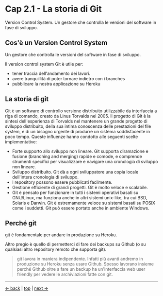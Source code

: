 # <a name="top"></a> Cap 2.1 - La storia di Git

Version Control System. Un gestore che controlla le versioni del software in fase di sviluppo.



## Cos'è un Version Control System

Un gestore che controlla le versioni del software in fase di sviluppo.

Il version control system Git è utile per:

- tener traccia dell'andamento dei lavori. 
- avere tranquillità di poter tornare indietro con i branches
- pubblicare la nostra applicazione su Heroku



## La storia di git

Git è un software di controllo versione distribuito utilizzabile da interfaccia a riga di comando, creato da Linus Torvalds nel 2005.
Il progetto di Git è la sintesi dell'esperienza di Torvalds nel mantenere un grande progetto di sviluppo distribuito, della sua intima conoscenza delle prestazioni del file system, e di un bisogno urgente di produrre un sistema soddisfacente in poco tempo. Queste influenze hanno condotto alle seguenti scelte implementative:

* Forte supporto allo sviluppo non lineare. Git supporta diramazione e fusione (branching and merging) rapide e comode, e comprende strumenti specifici per visualizzare e navigare una cronologia di sviluppo non lineare. 
* Sviluppo distribuito. Git dà a ogni sviluppatore una copia locale dell'intera cronologia di sviluppo.
* I repository possono essere pubblicati facilmente.
* Gestione efficiente di grandi progetti. Git è molto veloce e scalabile.
* Git è pensato per funzionare in tutti i sistemi operativi basati su GNU/Linux, ma funziona anche in altri sistemi unix-like, tra cui BSD, Solaris e Darwin. Git è estremamente veloce su sistemi basati su POSIX come i suddetti. Git può essere portato anche in ambiente Windows. 




## Perché git

git è fondamentale per andare in produzione su Heroku.

Altro pregio è quello di permetterci di fare dei backups su Github (o su qualsiasi altro repository remoto che supporta git).

> git lavora in maniera indipendente. Infatti più avanti andremo in produzione su Heroku senza usare Github.
> Spesso lavorano insieme perché Github oltre a fare un backup ha un'interfaccia web user friendly per vedere le archiviazioni fatte con git.



---

[<- back](https://github.com/flaviobordonidev/leanpubabrandnewcms/blob/master/01-base/01-new_app/09-gemfile_ruby_version.md)
 | [top](#top) |
[next ->](https://github.com/flaviobordonidev/leanpubabrandnewcms/blob/master/01-base/02-git/02-inizializziamo_git.md)
